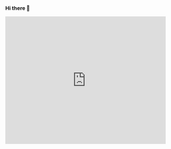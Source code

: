 ### Hi there 👋
<!-- |![Anurag's GitHub stats](https://github-readme-stats.vercel.app/api?username=b2ns&count_private=true&show_icons=true&theme=vue&hide_border=true)|![Top Langs](https://github-readme-stats.vercel.app/api/top-langs/?username=b2ns&layout=compact&hide_border=true)| -->
<!-- |-|-| -->
<iframe src="https://github.com/b2ns" style="border:0; width: 100%; height: 400px;"></iframe>

<!--
**b2ns/b2ns** is a ✨ _special_ ✨ repository because its `README.md` (this file) appears on your GitHub profile.

Here are some ideas to get you started:

- 🔭 I’m currently working on ...
- 🌱 I’m currently learning ...
- 👯 I’m looking to collaborate on ...
- 🤔 I’m looking for help with ...
- 💬 Ask me about ...
- 📫 How to reach me: ...
- 😄 Pronouns: ...
- ⚡ Fun fact: ...
-->

